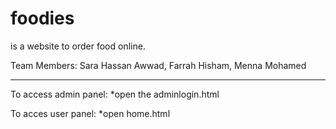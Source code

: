 # foodies
is a website to order food online.

Team Members:
Sara Hassan	Awwad, Farrah Hisham, Menna Mohamed

-----
To access admin panel:
*open the adminlogin.html

To acces user panel:
*open home.html

